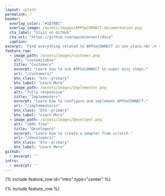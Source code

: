 ```yaml
---
layout: splash
permalink: /
header:
  overlay_color: "#1D7AB1"
  overlay_image: /assets/images/APPSeCONNECT-documentation.png
  cta_label: "Visit on GitHub"
  cta_url: "https://github.com/appseconnect/docs"
  caption:
excerpt: 'Find everything related to APPSeCONNECT in one place.<br /> <small>Latest release v4.0.0</small>'
feature_row:
  - image_path: /assets/images/customer.png
    alt: "customizable"
    title: "Customers"
    excerpt: "Learn how to use APPSeCONNECT in super easy steps."
    url: "/customers/"
    btn_class: "btn--primary"
    btn_label: "Learn More"
  - image_path: /assets/images/Implementer.png
    alt: "fully responsive"
    title: "Implementers"
    excerpt: "Learn how to configure and implement APPSeCONNECT."
    url: "/implementers/"
    btn_class: "btn--primary"
    btn_label: "Learn More"
  - image_path: /assets/images/Developer.png
    alt: "100% free"
    title: "Developers"
    excerpt: "Learn how to create a adapter from scratch."
    url: "/developers/"
    btn_class: "btn--primary"
    btn_label: "Learn More"
github:
  - excerpt: ''
intro:
  - excerpt: ''
---
```


{% include feature_row id="intro" type="center" %}

{% include feature_row %}